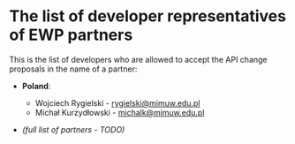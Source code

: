 The list of developer representatives of EWP partners
=====================================================

This is the list of developers who are allowed to accept the API change
proposals in the name of a partner:

* **Poland**:

  * Wojciech Rygielski - rygielski@mimuw.edu.pl
  * Michał Kurzydłowski - michalk@mimuw.edu.pl

* *(full list of partners - TODO)*
